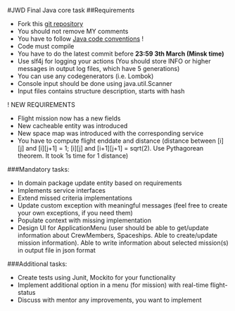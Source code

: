 #JWD Final Java core task
##Requirements 
* Fork this [git repository](https://github.com/Rement/jwd-core-final)
* You should not remove MY comments
* You have to follow [Java code conventions](https://www.oracle.com/java/technologies/javase/codeconventions-contents.html) ! 
* Code must compile 
* You have to do the latest commit before **23:59 3th March (Minsk time)**
* Use slf4j for logging your actions (You should store INFO or higher messages in output log files, which have 5 generations)
* You can use any codegenerators (i.e. Lombok)
* Console input should be done using java.util.Scanner
* Input files contains structure description, starts with hash

! NEW REQUIREMENTS
* Flight mission now has a new fields
* New cacheable entity was introduced
* New space map was introduced with the corresponding service
* You have to compute flight enddate and distance (distance between [i][j] and [i][j+1] = 1; [i][j] and [i+1][j+1] = sqrt(2).
  Use Pythagorean theorem. It took 1s time for 1 distance)
  
###Mandatory tasks: 
* In domain package update entity based on requirements
* Implements service interfaces
* Extend missed criteria implementations
* Update custom exception with meaningful messages (feel free to create your own exceptions, if you need them)
* Populate context with missing implementation
* Design UI for ApplicationMenu (user should be able to get/update information about CrewMembers, Spaceships. 
Able to create/update mission information). 
Able to write information about selected mission(s) in output file in json format



###Additional tasks:
* Create tests using Junit, Mockito for your functionality
* Implement additional option in a menu (for mission) with real-time flight-status
* Discuss with mentor any improvements, you want to implement 
